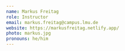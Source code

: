 ```yaml
---
name: Markus Freitag
role: Instructor
email: markus.freitag@campus.lmu.de
website: https://markusfreitag.netlify.app/
photo: markus.jpg
pronouns: he/him
---
```


